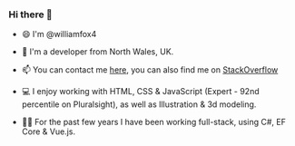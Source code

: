 ### Hi there 👋
 - 😄 I'm @williamfox4

- 🏴󠁧󠁢󠁷󠁬󠁳󠁿 I'm a developer from North Wales, UK.
- 📫 You can contact me [here](mailto:hello@williamfox.net), you can also find me on [StackOverflow](https://stackoverflow.com/users/2394259/wf4)
- 💻 I enjoy working with HTML, CSS & JavaScript (Expert - 92nd percentile on Pluralsight), as well as Illustration & 3d modeling.
- 🧑‍💻 For the past few years I have been working full-stack, using C#, EF Core & Vue.js.
<!--
- 🥋 Currently 4th Kup in ITF Taekwondo, since 2020.

**williamfox4/williamfox4** is a ✨ _special_ ✨ repository because its `README.md` (this file) appears on your GitHub profile.

Here are some ideas to get you started:

- 🔭 I’m currently working on ...
- 🌱 I’m currently learning ...
- 👯 I’m looking to collaborate on ...
- 🤔 I’m looking for help with ...
- 💬 Ask me about ...
- 📫 How to reach me: ...
- 😄 Pronouns: ...
- ⚡ Fun fact: ...
-->
